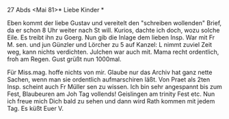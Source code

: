  27 Abds <Mai 81>*
Liebe Kinder <Marie>*

Eben kommt der liebe Gustav und vereitelt den "schreiben wollenden" Brief, da er schon 8 Uhr weiter nach St will. Kurios, dachte ich doch, wozu solche Eile. Es treibt ihn zu Goerg. Nun gib die Inlage dem lieben Insp. War mit Fr M. sen. und jun Günzler und Lörcher zu 5 auf Kanzel: L nimmt zuviel Zeit weg, kann nichts verdichten. Julchen war auch mit. Mama recht ordentlich, froh am Regen. Gust grüßt nun 1000mal.

Für Miss.mag. hoffe nichts von mir. Glaube nur das Archiv hat ganz nette Sachen, wenn man sie ordentlich aufmarschiren läßt. Von Praet als 2ten Insp. scheint auch Fr Müller sen zu wissen. Ich bin sehr angespannt bis zum Fest, Blaubeuren am Joh Tag vollends! Geislingen am trinity Fest etc. Nun ich freue mich Dich bald zu sehen und dann wird Rath kommen mit jedem Tag.  Es küßt Euer V.
